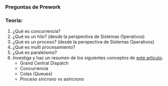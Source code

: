 ### Preguntas de Prework 

### Teoría: 

1. ¿Qué es concurrencia?
2. ¿Qué es un hilo? (desde la perspectiva de Sistemas Operativos)
3. ¿Qué es un proceso? (desde la perspectiva de Sistemas Operativos)
4. ¿Qué es multi procesamiento?
5. ¿Qué es paralelismo?
6. Investiga y haz un resumen de los siguientes conceptos de [este artículo](https://www.raywenderlich.com/5370-grand-central-dispatch-tutorial-for-swift-4-part-1-2).
   - Grand Central Dispatch 
   - Concurrencia
   - Colas (Queues)
   - Proceso síncrono vs asíncrono



